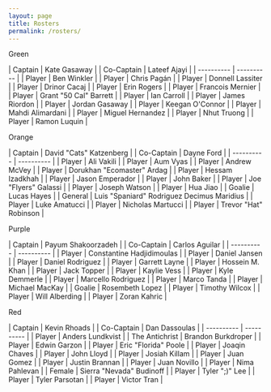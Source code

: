 ```yaml
---
layout: page
title: Rosters
permalink: /rosters/
---
```


<!-- begin row news updates -->
<!--
<div class="card bg-light text-center my-3">
<div class="card-header text-center">
    PSA
</div>
<div class="card-body" markdown=1>
**These are not the final rosters**, this a preliminary cut for exec team purposes. Balancing will occur after more sign ups :D

Generally speaking we are trying to retain previous teams, but there will be some edits to ensure competitive play.
</div>
</div>
-->
<!-- end row news updates -->

<div class="row">

<div class="col-md-3 pb-2">
<div class="card">
<div class="card-header text-center text-white bg-green">Green</div>
<div class="card-body w-100" markdown=1>

| Captain | Kate Gasaway |
| Co-Captain | Lateef Ajayi |
| ---------- | ---------- |
| Player | Ben Winkler |
| Player | Chris Pagán |
| Player | Donnell Lassiter |
| Player | Drinor Cacaj |
| Player | Erin Rogers |
| Player | Francois Mernier |
| Player | Grant "50 Cal" Barrett |
| Player | Ian Carroll |
| Player | James Riordon |
| Player | Jordan Gasaway |
| Player | Keegan O'Connor |
| Player | Mahdi Alimardani |
| Player | Miguel Hernandez |
| Player | Nhut Truong |
| Player | Ramon Luquin |

</div>
</div>
</div>

<div class="col-md-3 pb-2">
<div class="card">
<div class="card-header text-center text-white bg-orange">Orange</div>
<div class="card-body w-100" markdown=1>

| Captain | David "Cats" Katzenberg |
| Co-Captain | Dayne Ford |
| ---------- | ---------- |
| Player | Ali Vakili |
| Player | Aum Vyas |
| Player | Andrew McVey |
| Player | Dorukhan "Ecomaster" Ardag |
| Player | Hessam Izadkhah |
| Player | Jason Emperador |
| Player | John Baker |
| Player | Joe "Flyers" Galassi |
| Player | Joseph Watson |
| Player | Hua Jiao |
| Goalie | Lucas Hayes |
| General | Luis "Spaniard" Rodriguez Decimus Maridius |
| Player | Luke Amatucci |
| Player | Nicholas Martucci |
| Player | Trevor "Hat" Robinson |

</div>
</div>
</div>

<div class="col-md-3 pb-2">
<div class="card">
<div class="card-header text-center text-white bg-purple">Purple</div>
<div class="card-body w-100" markdown=1>

| Captain | Payum Shakoorzadeh |
| Co-Captain | Carlos Aguilar |
| ---------- | ---------- |
| Player | Constantine Hadjidimoulas |
| Player | Daniel Jansen |
| Player | Daniel Rodriguez |
| Player | Garrett Layne |
| Player | Hossein M. Khan |
| Player | Jack Topper |
| Player | Kaylie Vess |
| Player | Kyle Demmerle |
| Player | Marcello Rodriguez |
| Player | Marco Tanda |
| Player | Michael MacKay |
| Goalie | Rosembeth Lopez |
| Player | Timothy Wilcox |
| Player | Will Alberding |
| Player | Zoran Kahric |

</div>
</div>
</div>

<div class="col-md-3 pb-2">
<div class="card">
<div class="card-header text-center text-white bg-red">Red</div>
<div class="card-body w-100" markdown=1>

| Captain | Kevin Rhoads |
| Co-Captain | Dan Dassoulas |
| ---------- | ---------- |
| Player | Anders Lundkvist |
| The Antichrist | Brandon Burkdroper |
| Player | Edwin Garzon |
| Player | Eric "Florida" Poole |
| Player | Joaqin Chaves |
| Player | John Lloyd |
| Player | Josiah Killam |
| Player | Juan Gomez |
| Player | Justin Brannan |
| Player | Juan Novillo |
| Player | Nima Pahlevan |
| Female | Sierra "Nevada" Budinoff |
| Player | Tyler ";)" Lee |
| Player | Tyler Parsotan |
| Player | Victor Tran |

</div>
</div>
</div>

</div>
<!-- end row -->

<!--
<div class="row">

<div class="col-md-3">
<div class="card">
<div class="card-header text-center text-white bg-green">Green</div>
<div class="card-body w-100" markdown=1>

| Recruiter | Kate Gasaway |
| ---------- | ---------- |
| Player | Amy McNally |
| Player | Derek Val-Addo |
| Player | Jeremy Gross |
| Player | Steven Owolabi |
| Player | Taiwo Oluyemo |
| Player | Tyler Salkowski |
| Player | Uzoije Anison |
| Player | Zack Chilton |

</div>
</div>
</div>

<div class="col-md-3">
<div class="card">
<div class="card-header text-center text-white bg-orange">Orange</div>
<div class="card-body w-100" markdown=1>

| Recruiter | Dayne Ford |
| ---------- | ---------- |
| Player | Aum "Ω" Vyas |
| Player | Fan Wu |
| Player | Jaime Esper |
| Player | Jimmy Ni "Cricket" |
| Player | Khashy Parsay |
| Player | Kunpeng Zhang |
| Player | Seth Abramczyk |
| Player | Titus Szobody  |

</div>
</div>
</div>

<div class="col-md-3">
<div class="card">
<div class="card-header text-center text-white bg-purple">Purple</div>
<div class="card-body w-100" markdown=1>

| Recruiter | Payum Shakoorzadeh |
| ---------- | ---------- |
| Player | Andy Vernor |
| Player | Anibal Robles  |
| Player | Brian Cox |
| Player | David Hawbecker |
| Player | Emily Cassidy |
| Player | Nico Moldovean  |
| Player | Paul Kennedy |
| Player | Sepehr Sarbakhshian |
| Player | Tosh Keune |

</div>
</div>
</div>

<div class="col-md-3">
<div class="card">
<div class="card-header text-center text-white bg-red">Red</div>
<div class="card-body w-100" markdown=1>

| Recruiter | Kevin Rhoads |
| ---------- | ---------- |
| Player | Alejandro Rodriguez |
| Player | Charles Dorsey |
| Player | Christian "Rio" Calian |
| Player | Curtiss Burnett |
| Player | Ed Santos Jr |
| Player | Ed "Tio" Santos Sr |
| Player | Masoud Soltanveis |
| Player | Miguel Briones Ruiz |
| Player | Moustafa "Mo" Ahmed |
| Player | Najaf Ali  |
| Player | Tony Cazeau |
| Player | Tony Martinez |

</div>
</div>
</div>

</div>
--> 
<!-- end row -->
